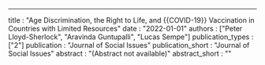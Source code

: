 ---
title : "Age Discrimination, the Right to Life, and {{COVID-19}} Vaccination in Countries with Limited Resources"
date : "2022-01-01"
authors : ["Peter Lloyd-Sherlock", "Aravinda Guntupalli", "Lucas Sempe"]
publication_types : ["2"]
publication : "Journal of Social Issues"
publication_short : "Journal of Social Issues"
abstract : "(Abstract not available)"
abstract_short : ""
